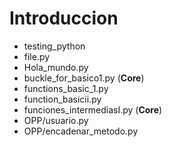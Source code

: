 # Introduccion
- testing_python
- file.py
- Hola_mundo.py 
- buckle_for_basico1.py (**Core**)
- functions_basic_1.py
- function_basicii.py
- funciones_intermediasI.py (**Core**)
- OPP/usuario.py
- OPP/encadenar_metodo.py